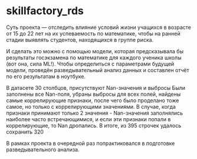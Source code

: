 # skillfactory_rds
Суть проекта — отследить влияние условий жизни учащихся в возрасте от 15 до 22 лет 
на их успеваемость по математике, чтобы на ранней стадии выявлять студентов, находящихся в группе риска.

И сделать это можно с помощью модели, которая предсказывала бы результаты госэкзамена по математике для каждого 
ученика школы (вот она, сила ML!). Чтобы определиться с параметрами будущей модели, проведён разведывательный 
анализ данных и составлен отчёт по его результатам в ноутбуке.

В датасете 30 столбцов, присутствуют Nan-значения и выбросы
Были заполнены все Nan-поля, убраны выбросы для всех полей, найдены самые коррелирующие признаки, после чего было проделано тоже самое, но только с коррелирующими значениями. В случае, когда признаки принимают только 2 значения - Nan-значения заполнялись наиболее часто встречающимися, и если эти признаки попали в коррелирующие, то Nan дропались. В итоге, из 395 строчек удалось сохранить 320

В рамках проекта в очередной раз попрактиковался в подготовке разведывательного анализа.

